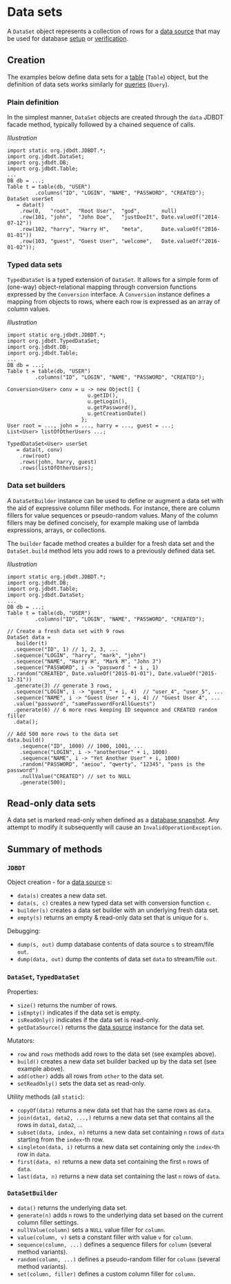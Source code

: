 
# Data sets

A `DataSet` object represents a collection of rows for a [data source](DataSources.html)
that may be used for database [setup](DBSetup.html) or [verification](DBAssertions.html).

## Creation
<a name="Creation"></a>

The examples below define data sets for a [table](DataSources.html#Table) (`Table`) object, 
but the definition of data sets works similarly for
[queries](DataSources.html#Query) (`Query`).

### Plain definition 
<a name="Creation.Plain"></a>

In the simplest manner, 
`DataSet` objects are created through the `data` JDBDT facade method,
typically followed by a chained sequence of calls.

*Illustration*

    import static org.jdbdt.JDBDT.*;
    import org.jdbdt.DataSet;
    import org.jdbdt.DB;
    import org.jdbdt.Table;
    ...
	DB db = ...;
	Table t = table(db, "USER")
	         .columns("ID", "LOGIN", "NAME", "PASSWORD", "CREATED");
	DataSet userSet 
       = data(t)
		.row(0,   "root",  "Root User",  "god",       null)
	    .row(101, "john",  "John Doe",   "justDoeIt", Date.valueOf("2014-07-12"))
	    .row(102, "harry", "Harry H",    "meta",      Date.valueOf("2016-01-01"))
	    .row(103, "guest", "Guest User", "welcome",   Date.valueOf("2016-01-02"));

### Typed data sets
<a name="Creation.Typed"></a>

`TypedDataSet` is a typed extension of `DataSet`. It allows for a simple
form of (one-way) object-relational mapping through conversion functions expressed
by the `Conversion` interface. A `Conversion` instance 
defines a mapping from objects to rows, where each row is expressed as an array 
of column values.

*Illustration*

    import static org.jdbdt.JDBDT.*;
    import org.jdbdt.TypedDataSet;
    import org.jdbdt.DB;
    import org.jdbdt.Table;
    ...
	DB db = ...;
	Table t = table(db, "USER")
	         .columns("ID", "LOGIN", "NAME", "PASSWORD", "CREATED");
     
	Conversion<User> conv = u -> new Object[] {  
	                          u.getID(), 
	                          u.getLogin(),
	                          u.getPassword(),
	                          u.getCreationDate() 
	                        };
    User root = ..., john = ..., harry = ..., guest = ...;
	List<User> listOfOtherUsers ...;  
	                 
	TypedDataSet<User> userSet  
	   = data(t, conv)
		.row(root)
		.rows(john, harry, guest)
		.rows(listOfOtherUsers);

### Data set builders
<a name="Creation.Builder"></a>

A `DataSetBuilder` instance can be used to define or augment a data set 
with the aid of expressive column filler methods. For instance,
there are column fillers for value sequences or pseudo-random values.
Many of the column fillers may be defined concisely, for example
making use of lambda expressions, arrays, or collections.

The `builder` facade method creates a builder for a fresh data set and
the `DataSet.build` method lets you add rows to a previously defined data
set.

*Illustration*

    import static org.jdbdt.JDBDT.*;
    import org.jdbdt.DB;
    import org.jdbdt.Table;
    import org.jdbdt.DataSet;
    ...
	DB db = ...;
	Table t = table(db, "USER")
	         .columns("ID", "LOGIN", "NAME", "PASSWORD", "CREATED");	
    
    // Create a fresh data set with 9 rows
    DataSet data = 
       builder(t)
      .sequence("ID", 1) // 1, 2, 3, ...
      .sequence("LOGIN", "harry", "mark", "john")
      .sequence("NAME", "Harry H", "Mark M", "John J")
      .sequence("PASSWORD", i -> "password " + i , 1)
      .random("CREATED", Date.valueOf("2015-01-01"), Date.valueOf("2015-12-31"))
      .generate(3) // generate 3 rows, 
      .sequence("LOGIN", i -> "guest_" + i, 4)  // "user_4", "user_5", ...
      .sequence("NAME", i -> "Guest User " + i, 4) // "Guest User 4", ...
      .value("password", "samePasswordForAllGuests") 
      .generate(6) // 6 more rows keeping ID sequence and CREATED random filler
      .data();   
      
    // Add 500 more rows to the data set
    data.build()
        .sequence("ID", 1000) // 1000, 1001, ... 
        .sequence("LOGIN", i -> "anotherUser" + i, 1000)
        .sequence("NAME", i -> "Yet Another User" + i, 1000)
        .random("PASSWORD", "aeiou", "qwerty", "12345", "pass is the password")
        .nullValue("CREATED") // set to NULL
        .generate(500);
 
## Read-only data sets
<a name="ReadOnly"></a>

A data set is marked read-only when defined as a [database snapshot](DBAssertions.html#Snapshots).
Any attempt to modify it subsequently will cause an `InvalidOperationException`.

## Summary of methods
<a name="MethodReference"></a>

### `JDBDT`


Object creation - for a [data source](DataSources.html) `s`:

- `data(s)` creates a new data set.
- `data(s, c)` creates a new typed data set with conversion function `c`.
- `builder(s)` creates a data set builder with an underlying fresh data set.
- `empty(s)` returns an empty & read-only data set that is unique for `s`. 

Debugging:

- `dump(s, out)` dump database contents of data source `s` to stream/file `out`. 
- `dump(data, out)` dump the contents of data set `data` to stream/file `out`.

### `DataSet`, `TypedDataSet`

Properties:

- `size()` returns the number of rows.
- `isEmpty()` indicates if the data set is empty.
- `isReadOnly()` indicates if the data set is read-only.
- `getDataSource()` returns the [data source](DataSources.html) instance for the data set.

Mutators:

- `row` and `rows` methods add rows to the data set (see examples above).
- `build()` creates a new data set builder backed up by the data set (see example above).
- `add(other)` adds all rows from `other` to the data set.
- `setReadOnly()` sets the data set as read-only.

Utility methods (all `static`):

- `copyOf(data)` returns a new data set that has the same rows as `data`.
- `join(data1, data2, ...,)` returns a new data set that contains all the rows in `data1`, `data2`, ...
- `subset(data, index, n)` returns a new data set containing `n` rows of `data` starting from the `index`-th row.
- `singleton(data, i)` returns a new data set containing only the `index`-th row in `data`.
- `first(data, n)` returns a new data set containing the first `n` rows of `data`.
- `last(data, n)` returns a new data set containing the last `n` rows of `data`.

### `DataSetBuilder`

- `data()` returns the underlying data set.
- `generate(n)` adds `n` rows to the underlying data set based on the current column filler settings.
- `nullValue(column)` sets a `NULL` value filler for `column`.
- `value(column, v)`  sets a constant filler with value `v` for `column`.
- `sequence(column, ...)`  defines a sequence fillers for `column` (several method variants).
- `random(column, ...)` defines a pseudo-random filler for `column` (several method variants).
- `set(column, filler)` defines a custom column filler for `column`. 




